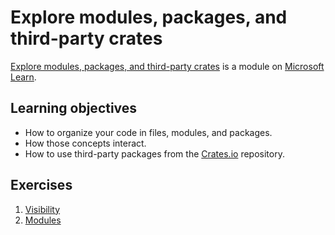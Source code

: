 # Explore modules, packages, and third-party crates

[Explore modules, packages, and third-party crates](https://docs.microsoft.com/en-us/learn/modules/rust-modules-packages-crates/) is a module on [Microsoft Learn](https://docs.microsoft.com/en-us/learn/).

## Learning objectives

- How to organize your code in files, modules, and packages.
- How those concepts interact.
- How to use third-party packages from the [Crates.io](https://crates.io/) repository.

## Exercises

1. [Visibility](./exercise01)
2. [Modules](./exercise02)
